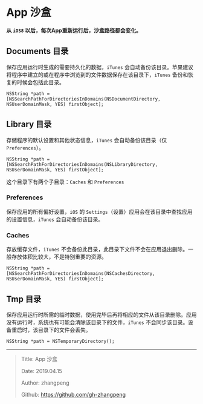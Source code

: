 # App 沙盒

**从 `iOS8` 以后，每次App重新运行后，沙盒路径都会变化。**

## Documents 目录

保存应用运行时生成的需要持久化的数据，`iTunes` 会自动备份该目录。苹果建议将程序中建立的或在程序中浏览到的文件数据保存在该目录下，`iTunes` 备份和恢复的时候会包括此目录。

```objc
NSString *path = [NSSearchPathForDirectoriesInDomains(NSDocumentDirectory, NSUserDomainMask, YES) firstObject];
```

## Library 目录

存储程序的默认设置和其他状态信息，`iTunes` 会自动备份该目录（仅`Preferences`）。

```objc
NSString *path = [NSSearchPathForDirectoriesInDomains(NSLibraryDirectory, NSUserDomainMask, YES) firstObject];
```

这个目录下有两个子目录：`Caches` 和 `Preferences`

### Preferences

保存应用的所有偏好设置，`iOS` 的 `Settings`（设置）应用会在该目录中查找应用的设置信息，`iTunes` 会自动备份该目录。

### Caches

存放缓存文件，`iTunes` 不会备份此目录，此目录下文件不会在应用退出删除。一般存放体积比较大，不是特别重要的资源。

```objc
NSString *path = [NSSearchPathForDirectoriesInDomains(NSCachesDirectory, NSUserDomainMask, YES) firstObject];
```

## Tmp 目录

保存应用运行时所需的临时数据，使用完毕后再将相应的文件从该目录删除。应用没有运行时，系统也有可能会清除该目录下的文件，`iTunes` 不会同步该目录。设备重启时，该目录下的文件会丢失。

```objc
NSString *path = NSTemporaryDirectory();
```

---

> Title: App 沙盒
>
> Date: 2019.04.15
>
> Author: zhangpeng
>
> Github: <https://github.com/gh-zhangpeng>
